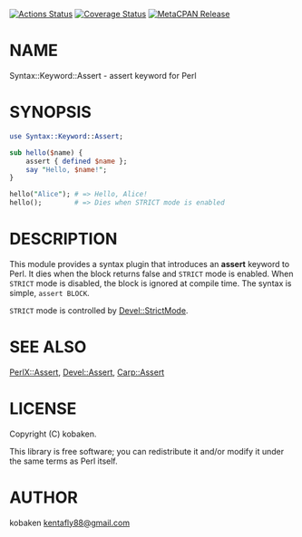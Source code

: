[![Actions Status](https://github.com/kfly8/Syntax-Keyword-Assert/actions/workflows/test.yml/badge.svg)](https://github.com/kfly8/Syntax-Keyword-Assert/actions) [![Coverage Status](https://img.shields.io/coveralls/kfly8/Syntax-Keyword-Assert/main.svg?style=flat)](https://coveralls.io/r/kfly8/Syntax-Keyword-Assert?branch=main) [![MetaCPAN Release](https://badge.fury.io/pl/Syntax-Keyword-Assert.svg)](https://metacpan.org/release/Syntax-Keyword-Assert)
# NAME

Syntax::Keyword::Assert - assert keyword for Perl

# SYNOPSIS

```perl
use Syntax::Keyword::Assert;

sub hello($name) {
    assert { defined $name };
    say "Hello, $name!";
}

hello("Alice"); # => Hello, Alice!
hello();        # => Dies when STRICT mode is enabled
```

# DESCRIPTION

This module provides a syntax plugin that introduces an **assert** keyword to Perl.
It dies when the block returns false and `STRICT` mode is enabled. When `STRICT` mode is disabled, the block is ignored at compile time. The syntax is simple, `assert BLOCK`.

`STRICT` mode is controlled by [Devel::StrictMode](https://metacpan.org/pod/Devel%3A%3AStrictMode).

# SEE ALSO

[PerlX::Assert](https://metacpan.org/pod/PerlX%3A%3AAssert), [Devel::Assert](https://metacpan.org/pod/Devel%3A%3AAssert), [Carp::Assert](https://metacpan.org/pod/Carp%3A%3AAssert)

# LICENSE

Copyright (C) kobaken.

This library is free software; you can redistribute it and/or modify
it under the same terms as Perl itself.

# AUTHOR

kobaken <kentafly88@gmail.com>
